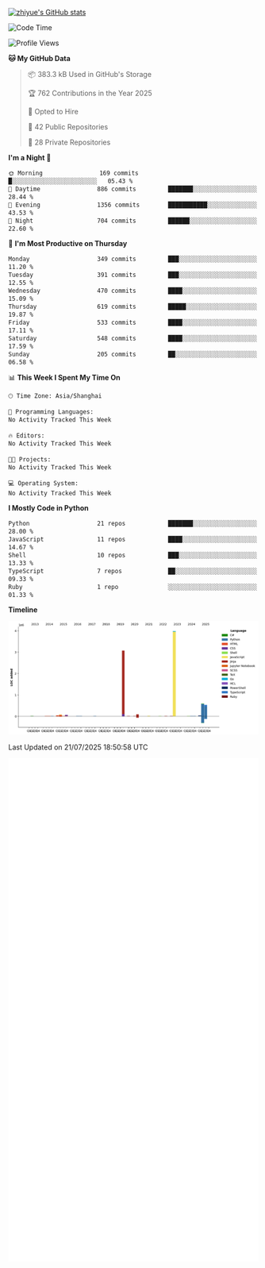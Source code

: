 
[![zhiyue's GitHub stats](https://github-readme-stats.vercel.app/api?username=zhiyue)](https://github.com/anuraghazra/github-readme-stats&&show_icons=true)

<!--START_SECTION:waka-->
![Code Time](http://img.shields.io/badge/Code%20Time-2%2C215%20hrs%2020%20mins-blue)

![Profile Views](http://img.shields.io/badge/Profile%20Views-0-blue)

**🐱 My GitHub Data** 

> 📦 383.3 kB Used in GitHub's Storage 
 > 
> 🏆 762 Contributions in the Year 2025
 > 
> 💼 Opted to Hire
 > 
> 📜 42 Public Repositories 
 > 
> 🔑 28 Private Repositories 
 > 
**I'm a Night 🦉** 

```text
🌞 Morning                169 commits         █░░░░░░░░░░░░░░░░░░░░░░░░   05.43 % 
🌆 Daytime                886 commits         ███████░░░░░░░░░░░░░░░░░░   28.44 % 
🌃 Evening                1356 commits        ███████████░░░░░░░░░░░░░░   43.53 % 
🌙 Night                  704 commits         ██████░░░░░░░░░░░░░░░░░░░   22.60 % 
```
📅 **I'm Most Productive on Thursday** 

```text
Monday                   349 commits         ███░░░░░░░░░░░░░░░░░░░░░░   11.20 % 
Tuesday                  391 commits         ███░░░░░░░░░░░░░░░░░░░░░░   12.55 % 
Wednesday                470 commits         ████░░░░░░░░░░░░░░░░░░░░░   15.09 % 
Thursday                 619 commits         █████░░░░░░░░░░░░░░░░░░░░   19.87 % 
Friday                   533 commits         ████░░░░░░░░░░░░░░░░░░░░░   17.11 % 
Saturday                 548 commits         ████░░░░░░░░░░░░░░░░░░░░░   17.59 % 
Sunday                   205 commits         ██░░░░░░░░░░░░░░░░░░░░░░░   06.58 % 
```


📊 **This Week I Spent My Time On** 

```text
🕑︎ Time Zone: Asia/Shanghai

💬 Programming Languages: 
No Activity Tracked This Week

🔥 Editors: 
No Activity Tracked This Week

🐱‍💻 Projects: 
No Activity Tracked This Week

💻 Operating System: 
No Activity Tracked This Week
```

**I Mostly Code in Python** 

```text
Python                   21 repos            ███████░░░░░░░░░░░░░░░░░░   28.00 % 
JavaScript               11 repos            ████░░░░░░░░░░░░░░░░░░░░░   14.67 % 
Shell                    10 repos            ███░░░░░░░░░░░░░░░░░░░░░░   13.33 % 
TypeScript               7 repos             ██░░░░░░░░░░░░░░░░░░░░░░░   09.33 % 
Ruby                     1 repo              ░░░░░░░░░░░░░░░░░░░░░░░░░   01.33 % 
```



**Timeline**

![Lines of Code chart](https://raw.githubusercontent.com/zhiyue/zhiyue/main/assets/bar_graph.png)


 Last Updated on 21/07/2025 18:50:58 UTC
<!--END_SECTION:waka-->

<!-- [![Top Langs](https://github-readme-stats.vercel.app/api/top-langs/?username=zhiyue)](https://github.com/anuraghazra/github-readme-stats) -->

![](./github-metrics.svg)

